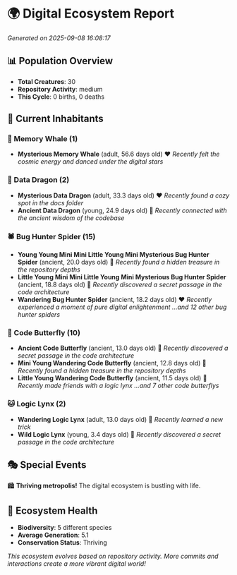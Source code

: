 # 🌍 Digital Ecosystem Report
*Generated on 2025-09-08 16:08:17*

## 📊 Population Overview
- **Total Creatures**: 30
- **Repository Activity**: medium
- **This Cycle**: 0 births, 0 deaths

## 👥 Current Inhabitants

### 🐋 Memory Whale (1)
- **Mysterious Memory Whale** (adult, 56.6 days old) ❤️
  *Recently felt the cosmic energy and danced under the digital stars*

### 🐉 Data Dragon (2)
- **Mysterious Data Dragon** (adult, 33.3 days old) ❤️
  *Recently found a cozy spot in the docs folder*
- **Ancient Data Dragon** (young, 24.9 days old) 💚
  *Recently connected with the ancient wisdom of the codebase*

### 🕷️ Bug Hunter Spider (15)
- **Young Young Mini Mini Little Young Mini Mysterious Bug Hunter Spider** (ancient, 20.0 days old) 💛
  *Recently found a hidden treasure in the repository depths*
- **Little Young Mini Mini Little Young Mini Mysterious Bug Hunter Spider** (ancient, 18.8 days old) 💛
  *Recently discovered a secret passage in the code architecture*
- **Wandering Bug Hunter Spider** (ancient, 18.2 days old) ❤️
  *Recently experienced a moment of pure digital enlightenment*
  *...and 12 other bug hunter spiders*

### 🦋 Code Butterfly (10)
- **Ancient Code Butterfly** (ancient, 13.0 days old) 💛
  *Recently discovered a secret passage in the code architecture*
- **Mini Young Wandering Code Butterfly** (ancient, 12.8 days old) 💛
  *Recently found a hidden treasure in the repository depths*
- **Little Young Wandering Code Butterfly** (ancient, 11.5 days old) 💚
  *Recently made friends with a logic lynx*
  *...and 7 other code butterflys*

### 🐱 Logic Lynx (2)
- **Wandering Logic Lynx** (adult, 13.0 days old) 💚
  *Recently learned a new trick*
- **Wild Logic Lynx** (young, 3.4 days old) 💚
  *Recently discovered a secret passage in the code architecture*

## 🎭 Special Events

🏙️ **Thriving metropolis!** The digital ecosystem is bustling with life.

## 🔬 Ecosystem Health
- **Biodiversity**: 5 different species
- **Average Generation**: 5.1
- **Conservation Status**: Thriving

*This ecosystem evolves based on repository activity. More commits and interactions create a more vibrant digital world!*
